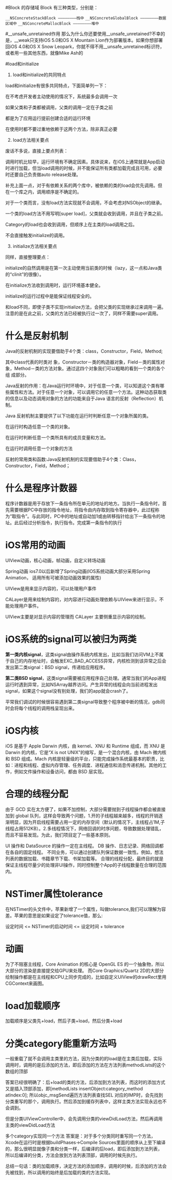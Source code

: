 #Block 的存储域
Block 有三种类型，分别是：

`__NSConcreteStackBlock ————————栈中`
`__NSConcreteGlobalBlock ————————数据区域中`
`__NSConcreteMallocBlock ————————堆中`


#__unsafe_unretained作用
那么为什么你还要使用__unsafe_unretained?不幸的是，__weak只支持iOS 5.0和OS X Mountain Lion作为部署版本。如果你想部署回iOS 4.0和OS X Snow Leopark，你就不得不用__unsafe_unretained标识符，或者用一些其他东西，就像Mike Ash的


#load和initialize
1. load和initialize的共同特点

load和initialize有很多共同特点，下面简单列一下：

在不考虑开发者主动使用的情况下，系统最多会调用一次

如果父类和子类都被调用，父类的调用一定在子类之前

都是为了应用运行提前创建合适的运行环境

在使用时都不要过重地依赖于这两个方法，除非真正必要

2. load方法相关要点

废话不多说，直接上要点列表：

调用时机比较早，运行环境有不确定因素。具体说来，在iOS上通常就是App启动时进行加载，但当load调用的时候，并不能保证所有类都加载完成且可用，必要时还要自己负责做auto release处理。

补充上面一点，对于有依赖关系的两个库中，被依赖的类的load会优先调用。但在一个库之内，调用顺序是不确定的。

对于一个类而言，没有load方法实现就不会调用，不会考虑对NSObject的继承。

一个类的load方法不用写明[super load]，父类就会收到调用，并且在子类之前。

Category的load也会收到调用，但顺序上在主类的load调用之后。

不会直接触发initialize的调用。

3. initialize方法相关要点

同样，直接整理要点：

initialize的自然调用是在第一次主动使用当前类的时候（lazy，这一点和Java类的“clinit”的很像）。

在initialize方法收到调用时，运行环境基本健全。

initialize的运行过程中是能保证线程安全的。

和load不同，即使子类不实现initialize方法，会把父类的实现继承过来调用一遍。注意的是在此之前，父类的方法已经被执行过一次了，同样不需要super调用。


# 什么是反射机制
Java的反射机制的实现要借助于4个类：class，Constructor，Field，Method;

其中class代表的时类对 象，Constructor－类的构造器对象，Field－类的属性对象，Method－类的方法对象。通过这四个对象我们可以粗略的看到一个类的各个组 成部分。

Java反射的作用：在Java运行时环境中，对于任意一个类，可以知道这个类有哪些属性和方法。对于任意一个对象，可以调用它的任意一个方法。这种动态获取类的信息以及动态调用对象的方法的功能来自于Java 语言的反射（Reflection）机制。

Java 反射机制主要提供了以下功能在运行时判断任意一个对象所属的类。

在运行时构造任意一个类的对象。

在运行时判断任意一个类所具有的成员变量和方法。

在运行时调用任意一个对象的方法

反射的常用类和函数:Java反射机制的实现要借助于4个类：Class，Constructor，Field，Method；



# 什么是程序计数器
程序计数器是用于存放下一条指令所在单元的地址的地方。当执行一条指令时，首先需要根据PC中存放的指令地址，将指令由内存取到指令寄存器中，此过程称为“取指令”。与此同时，PC中的地址或自动加1或由转移指针给出下一条指令的地址。此后经过分析指令，执行指令。完成第一条指令的执行

# iOS常用的动画
UIView动画，核心动画，帧动画，自定义转场动画

Spring动画
ios7.0以后新增了Spring动画(IOS系统动画大部分采用Spring Animation， 适用所有可被添加动画效果的属性)

UIView是用来显示内容的，可以处理用户事件

CALayer是用来绘制内容的，对内容进行动画处理依赖与UIView来进行显示，不能处理用户事件。

UIView主要是对显示内容的管理而 CALayer 主要侧重显示内容的绘制。

# iOS系统的signal可以被归为两类

**第一类内核signal**，这类signal由操作系统内核发出，比如当我们访问VM上不属于自己的内存地址时，会触发EXC_BAD_ACCESS异常，内核检测到该异常之后会发出第二类signal：BSD signal，传递给应用程序。

**第二类BSD signal**，这类signal需要被应用程序自己处理。通常当我们的App进程运行时遇到异常，比如NSArray越界访问。产生异常的线程会向当前进程发出signal，如果这个signal没有别处理，我们的app就会crash了。

平常我们调试的时候很容易遇到第二类signal导致整个程序被中断的情况，gdb同时会将每个线程的调用栈呈现出来。


# iOS内核
iOS 是基于 Apple Darwin 内核，由 kernel、XNU 和 Runtime 组成，而 XNU 是 Darwin 的内核，它是“X is not UNIX”的缩写，是一个混合内核，由 Mach 微内核和 BSD 组成。Mach 内核是轻量级的平台，只能完成操作系统最基本的职责，比如：进程和线程、虚拟内存管理、任务调度、进程通信和消息传递机制。其他的工作，例如文件操作和设备访问，都由 BSD 层实现。


# 合理的线程分配
由于 GCD 实在太方便了，如果不加控制，大部分需要抛到子线程操作都会被直接加到 global 队列，这样会导致两个问题，1.开的子线程越来越多，线程的开销逐渐明显，因为开启线程需要占用一定的内存空间（默认的情况下，主线程占1M,子线程占用512KB）。2.多线程情况下，网络回调的时序问题，导致数据处理错乱，而且不容易发现。为此，我们项目定了一些基本原则。

UI 操作和 DataSource 的操作一定在主线程。
DB 操作、日志记录、网络回调都在各自的固定线程。
不同业务，可以通过创建队列保证数据一致性。例如，想法列表的数据加载、书籍章节下载、书架加载等。
合理的线程分配，最终目的就是保证主线程尽量少的处理非UI操作，同时控制整个App的子线程数量在合理的范围内。

# NSTimer属性tolerance
在NSTimer的头文件中，苹果新增了一个属性，叫做tolerance,我们可以理解为容差。苹果的意思是如果设定了tolerance值，那么:

设定时间 <= NSTimer的启动时间 <= 设定时间 + tolerance


# 动画
为了不阻塞主线程，Core Animation 的核心是 OpenGL ES 的一个抽象物，所以大部分的渲染是直接提交给GPU来处理。 而Core Graphics/Quartz 2D的大部分绘制操作都是在主线程和CPU上同步完成的，比如自定义UIView的drawRect里用CGContext来画图。

# load加载顺序
加载顺序是父类先+load，然后子类+load，然后分类+load

# 分类category能重新方法吗
一般重载了就不会调用主类里的方法，因为分类的的load是在主类后加载，实际调用时，调用的是后添加的方法，即后添加的方法在方法列表methodLists的这个数组的顶部

答案已经很明确了：后+load的类的方法，后添加到方法列表，而这时的添加方式又是插入顶部添加，即[methodLists insertObject:category_method atIndex:0]; 所以objc_msgSend遍历方法列表查找SEL 对应的IMP时，会先找到分类重写的那个，调用执行。然后添加到缓存列表中，这样主类方法实现永远也不会调到。

但是分类UIViewController中，会先调用分类的viewDidLoad方法，然后再调用主类的viewDidLoad方法

多个category实现同一个方法
答案是：对于多个分类同时重写同一个方法，Xcode在运行时是根据buildPhases->Compile Sources里面的顺序从上至下编译的，那么很明显就像子类和分类一样，后编译的后load，即后添加到方法列表，所以后编译的分类，方法会放到方法列表顶部，调用的时候先执行。

总结一句话：类的加载顺序，决定方法的添加顺序，调用的时候，后添加的方法会先被找到，所以调用的始终是后加载的类的方法实现。


